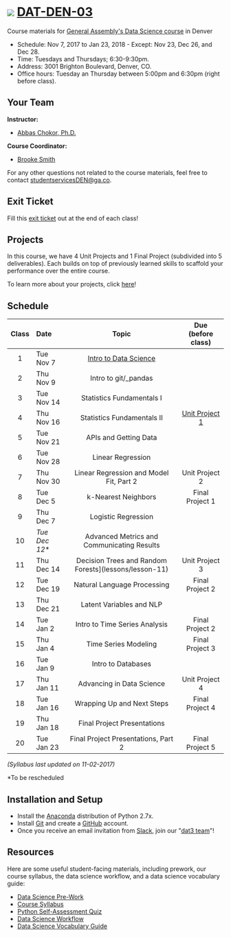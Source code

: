 # ![](https://ga-dash.s3.amazonaws.com/production/assets/logo-9f88ae6c9c3871690e33280fcf557f33.png) [DAT-DEN-03](https://github.com/ga-students/DAT-DEN-03)


Course materials for [General Assembly's Data Science course](https://generalassemb.ly/education/data-science?where=denver) in Denver


* Schedule: Nov 7, 2017 to Jan 23, 2018 - Except: Nov 23, Dec 26, and Dec 28.
* Time: Tuesdays and Thursdays; 6:30-9:30pm.
* Address: 3001 Brighton Boulevard, Denver, CO.
* Office hours: Tuesday an Thursday between 5:00pm and 6:30pm (right before class).

## Your Team
**Instructor:**
+ [Abbas Chokor, Ph.D.](mailto:abbas.chokor@gmail.com)

**Course Coordinator:**
+ [Brooke Smith](mailto:brookes@generalassembly.ly)

For any other questions not related to the course materials, feel free to contact [studentservicesDEN@ga.co](mailto:studentservicesDEN@ga.co).

## Exit Ticket

Fill this [exit ticket](https://goo.gl/forms/J0xipfaBslbXnnXy2) out at the end of each class! 

## Projects

In this course, we have 4 Unit Projects and 1 Final Project (subdivided into 5 deliverables). Each builds on top of previously learned skills to scaffold your performance over the entire course. 

To learn more about your projects, click [here](https://github.com/ga-students/DAT-DEN-03/blob/master/projects/README.md)!

## Schedule

| Class | Date | Topic | Due (before class) |
|:---:|:---|:---:|:---:|
| 1 | Tue Nov 7 | [Intro to Data Science](lessons/lesson-01) | |
| 2 | Thu Nov 9 | Intro to git/_pandas | |
| 3 | Tue Nov 14 | Statistics Fundamentals I | |
| 4 | Thu Nov 16 | Statistics Fundamentals II |[Unit Project 1](projects/unit-projects/project-1)|
| 5 | Tue Nov 21 | APIs and Getting Data | |
| 6 | Tue Nov 28 | Linear Regression | |
| 7 | Thu Nov 30 | Linear Regression and Model Fit, Part 2 | Unit Project 2|
| 8 | Tue Dec 5 | k-Nearest Neighbors|Final Project 1|
| 9 | Thu Dec 7 | Logistic Regression | |
| 10 | *Tue Dec 12** | Advanced Metrics and Communicating Results ||
| 11 | Thu Dec 14 | Decision Trees and Random Forests](lessons/lesson-11) |Unit Project 3|
| 12 | Tue Dec 19 | Natural Language Processing |Final Project 2|
| 13 | Thu Dec 21 | Latent Variables and NLP| |
| 14 | Tue Jan 2 | Intro to Time Series Analysis |Final Project 2|
| 15 | Thu Jan 4 | Time Series Modeling |Final Project 3|
| 16 | Tue Jan 9 | Intro to Databases | |
| 17 | Thu Jan 11 | Advancing in Data Science | Unit Project 4 |
| 18 | Tue Jan 16 | Wrapping Up and Next Steps | Final Project 4|
| 19 | Thu Jan 18| Final Project Presentations | |
| 20 | Tue Jan 23 | Final Project Presentations, Part 2 | Final Project 5|

*(Syllabus last updated on 11-02-2017)*

*To be rescheduled

## Installation and Setup

* Install the [Anaconda](https://anaconda.org) distribution of Python 2.7x.
* Install [Git](https://git-scm.com) and create a [GitHub](https://github.com) account.
* Once you receive an email invitation from [Slack](https://slack.com), join our "[dat3 team](https://gadenver.slack.com/messages/G7HK3QLPL/details/)"!

## Resources

Here are some useful student-facing materials, including prework, our course syllabus, the data science workflow, and a data science vocabulary guide:

- [Data Science Pre-Work](https://docs.google.com/document/d/1xoC18JHk880C9n_cAPCsGn-sNqexPgTIIkmUd7cTJQw/edit?usp=sharing)
- [Course Syllabus](./ds-syllabus.pdf)
- [Python Self-Assessment Quiz](./python-self-assessment.md)
- [Data Science Workflow](./data-science-workflow-final.jpg)
- [Data Science Vocabulary Guide](./ds-vocab.md)
